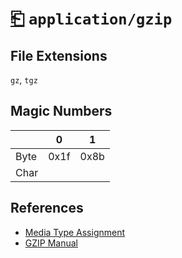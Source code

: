 # [⎗](../README.md) `application/gzip`

## File Extensions

`gz`, `tgz`

## Magic Numbers

|      | 0    | 1    |
| ---- | ---- | ---- |
| Byte | 0x1f | 0x8b |
| Char |      |      |

## References

- [Media Type Assignment](https://www.iana.org/assignments/media-types/application/gzip)
- [GZIP Manual](https://www.gnu.org/software/gzip/manual/gzip.html)
